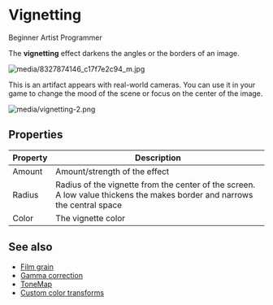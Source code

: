 # Vignetting

<span class="badge text-bg-primary">Beginner</span>
<span class="badge text-bg-success">Artist</span>
<span class="badge text-bg-success">Programmer</span>

The **vignetting** effect darkens the angles or the borders of an image.

![media/8327874146_c17f7e2c94_m.jpg](media/8327874146_c17f7e2c94_m.jpg)

This is an artifact appears with real-world cameras. You can use it in your game to change the mood of the scene or focus on the center of the image.

![media/vignetting-2.png](media/vignetting-2.png)

## Properties

| Property | Description |
| -------- | ------------------
| Amount | Amount/strength of the effect |
| Radius | Radius of the vignette from the center of the screen. A low value thickens the makes border and narrows the central space |
| Color | The vignette color |

## See also

* [Film grain](film-grain.md)
* [Gamma correction](gamma-correction.md)
* [ToneMap](tonemap.md)
* [Custom color transforms](custom-color-transforms.md)
